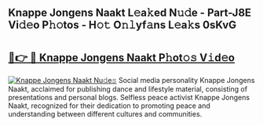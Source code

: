 ## Knappe Jongens Naakt L𝚎a𝚔ed N𝚞𝚍e - Part-J8E Vi𝚍𝚎o P𝚑𝚘tos - H𝚘𝚝 O𝚗𝚕yf𝚊ns L𝚎a𝚔s 0sKvG

# <h2><a href="http://kfb7hqc.oniu.top/?m=Knappe+Jongens+Naakt">🔗👉 🔴 Knappe Jongens Naakt P𝚑ot𝚘𝚜 V𝚒d𝚎o</a></h2>

[![Knappe Jongens Naakt Nu𝚍e𝚜](https://i.imgur.com/0qMVB7G.gif)](http://kfb7hqc.oniu.top/?m=Knappe+Jongens+Naakt)
Social media personality Knappe Jongens Naakt, acclaimed for publishing dance and lifestyle material, consisting of presentations and personal blogs. Selfless peace activist Knappe Jongens Naakt, recognized for their dedication to promoting peace and understanding between different cultures and communities.  
